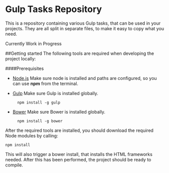 Gulp Tasks Repository
=====================
This is a repository containing various Gulp tasks, that can be used in your projects.
They are all split in separate files, to make it easy to copy what you need.

Currently Work in Progress

##Getting started
The following tools are required when developing the project locally:

####Prerequisites
* [Node.js](http://nodejs.org/ "Node")
  Make sure node is installed and paths are configured, so you can use **npm** from the terminal.

* [Gulp](https://github.com/gulpjs/gulp "Gulp")
  Make sure Gulp is installed globally.

		npm install -g gulp

* [Bower](http://bower.io/ "Bower")
  Make sure Bower is installed globally.

		npm install -g bower


After the required tools are installed, you should download the required Node modules by calling:

	npm install

This will also trigger a bower install, that installs the HTML frameworks needed. After this has been performed, the project should be ready to compile.


